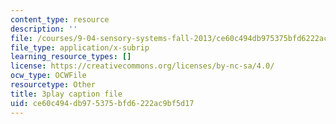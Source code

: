 ```yaml
---
content_type: resource
description: ''
file: /courses/9-04-sensory-systems-fall-2013/ce60c494db975375bfd6222ac9bf5d17_9fL2zRnkDdQ.vtt
file_type: application/x-subrip
learning_resource_types: []
license: https://creativecommons.org/licenses/by-nc-sa/4.0/
ocw_type: OCWFile
resourcetype: Other
title: 3play caption file
uid: ce60c494-db97-5375-bfd6-222ac9bf5d17
---
```

